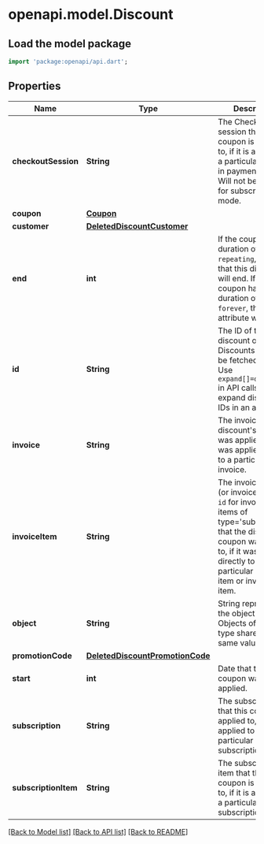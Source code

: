 # openapi.model.Discount

## Load the model package
```dart
import 'package:openapi/api.dart';
```

## Properties
Name | Type | Description | Notes
------------ | ------------- | ------------- | -------------
**checkoutSession** | **String** | The Checkout session that this coupon is applied to, if it is applied to a particular session in payment mode. Will not be present for subscription mode. | [optional] 
**coupon** | [**Coupon**](Coupon.md) |  | 
**customer** | [**DeletedDiscountCustomer**](DeletedDiscountCustomer.md) |  | [optional] 
**end** | **int** | If the coupon has a duration of `repeating`, the date that this discount will end. If the coupon has a duration of `once` or `forever`, this attribute will be null. | [optional] 
**id** | **String** | The ID of the discount object. Discounts cannot be fetched by ID. Use `expand[]=discounts` in API calls to expand discount IDs in an array. | 
**invoice** | **String** | The invoice that the discount's coupon was applied to, if it was applied directly to a particular invoice. | [optional] 
**invoiceItem** | **String** | The invoice item `id` (or invoice line item `id` for invoice line items of type='subscription') that the discount's coupon was applied to, if it was applied directly to a particular invoice item or invoice line item. | [optional] 
**object** | **String** | String representing the object's type. Objects of the same type share the same value. | 
**promotionCode** | [**DeletedDiscountPromotionCode**](DeletedDiscountPromotionCode.md) |  | [optional] 
**start** | **int** | Date that the coupon was applied. | 
**subscription** | **String** | The subscription that this coupon is applied to, if it is applied to a particular subscription. | [optional] 
**subscriptionItem** | **String** | The subscription item that this coupon is applied to, if it is applied to a particular subscription item. | [optional] 

[[Back to Model list]](../README.md#documentation-for-models) [[Back to API list]](../README.md#documentation-for-api-endpoints) [[Back to README]](../README.md)


